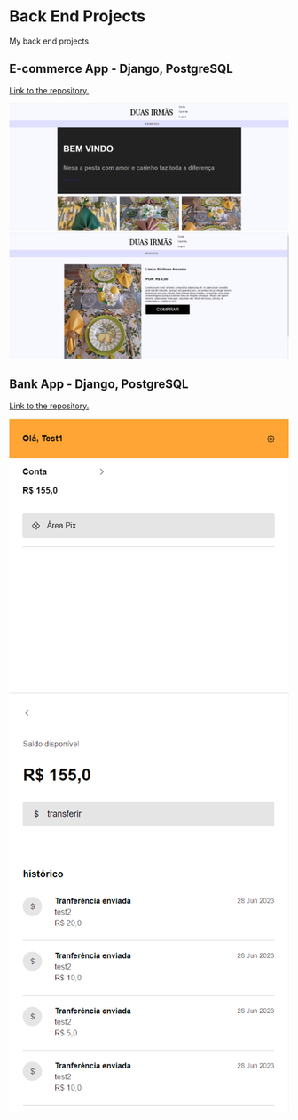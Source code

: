 # Back End Projects
My back end projects

<h2>E-commerce App - Django, PostgreSQL</h2>

[Link to the repository.](https://github.com/Enriquenf07/e-commerce-django-app)

<img src="https://github.com/Enriquenf07/e-commerce-django-app/blob/master/imagens-github/home.png" />
<img src="https://github.com/Enriquenf07/e-commerce-django-app/blob/master/imagens-github/produto.png" />

<h2>Bank App - Django, PostgreSQL</h2>

[Link to the repository.](https://github.com/Enriquenf07/BankWebApp-Django)

<img src="https://github.com/Enriquenf07/BankWebApp-Django/blob/master/images/home.png" />
<img src="https://github.com/Enriquenf07/BankWebApp-Django/blob/master/images/account.png" />
